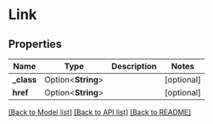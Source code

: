 # Link

## Properties

Name | Type | Description | Notes
------------ | ------------- | ------------- | -------------
**_class** | Option<**String**> |  | [optional]
**href** | Option<**String**> |  | [optional]

[[Back to Model list]](../README.md#documentation-for-models) [[Back to API list]](../README.md#documentation-for-api-endpoints) [[Back to README]](../README.md)


